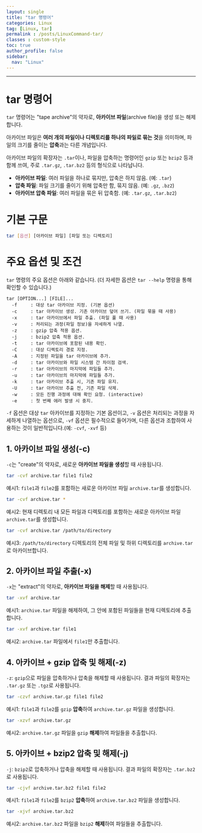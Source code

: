 ```yaml
---
layout: single
title: "tar 명령어"
categories: Linux
tag: [Linux, tar]
permalink : /posts/LinuxCommand-tar/
classes : custom-style
toc: true
author_profile: false
sidebar:
  nav: "Linux"
---
```


<hr>

# tar 명령어

`tar` 명령어는 "tape archive"의 약자로, **아카이브 파일**(archive file)을 생성 또는 해제합니다.

아카이브 파일은 **여러 개의 파일이나 디렉토리를 하나의 파일로 묶는 것**을 의미하며, 파일의 크기를 줄이는 **압축**과는 다른 개념입니다.

아카이브 파일의 확장자는 `.tar`이나, 파일을 압축하는 명령어인 `gzip` 또는 `bzip2` 등과 함께 쓰여, 주로 `.tar.gz`, `.tar.bz2` 등의 형식으로 나타납니다.

- **아카이브 파일**: 여러 파일을 하나로 묶지만, 압축은 하지 않음. (예: `.tar`)
- **압축 파일**: 파일 크기를 줄이기 위해 압축만 함, 묶지 않음. (예: `.gz`, `.bz2`)
- **아카이브 압축 파일**: 여러 파일을 묶은 뒤 압축함. (예: `.tar.gz`, `.tar.bz2`)

# 기본 구문

```bash
tar [옵션] [아카이브 파일] [파일 또는 디렉토리]
```

# 주요 옵션 및 조건

`tar` 명령의 주요 옵션은 아래와 같습니다. (더 자세한 옵션은 `tar --help` 명령을 통해 확인할 수 있습니다.)

```
tar [OPTION...] [FILE]...
  -f     : 대상 tar 아카이브 지정. (기본 옵션)
  -c     : tar 아카이브 생성. 기존 아카이브 덮어 쓰기. (파일 묶을 때 사용)
  -x     : tar 아카이브에서 파일 추출. (파일 풀 때 사용)
  -v     : 처리되는 과정(파일 정보)을 자세하게 나열.
  -z     : gzip 압축 적용 옵션.
  -j     : bzip2 압축 적용 옵션.
  -t     : tar 아카이브에 포함된 내용 확인.
  -C     : 대상 디렉토리 경로 지정.
  -A     : 지정된 파일을 tar 아카이브에 추가.
  -d     : tar 아카이브와 파일 시스템 간 차이점 검색.
  -r     : tar 아카이브의 마지막에 파일들 추가.
  -u     : tar 아카이브의 마지막에 파일들 추가.
  -k     : tar 아카이브 추출 시, 기존 파일 유지.
  -U     : tar 아카이브 추출 전, 기존 파일 삭제.
  -w     : 모든 진행 과정에 대해 확인 요청. (interactive)
  -e     : 첫 번째 에러 발생 시 중지.
```

`-f` 옵션은 대상 `tar` 아카이브를 지정하는 기본 옵션이고, `-v` 옵션은 처리되는 과정을 자세하게 나열하는 옵션으로, `-vf` 옵션은 필수적으로 들어가며, 다른 옵션과 조합하여 사용하는 것이 일반적입니다.(예: `-cvf`, `-xvf` 등)

## 1. 아카이브 파일 생성(-c)

`-c`는 "create"의 약자로, 새로운 **아카이브 파일을 생성**할 때 사용됩니다.

```bash
tar -cvf archive.tar file1 file2
```

예시1: `file1`과 `file2`를 포함하는 새로운 아카이브 파일 `archive.tar`를 생성합니다.

```bash
tar -cvf archive.tar *
```

예시2: 현재 디렉토리 내 모든 파일과 디렉토리를 포함하는 새로운 아카이브 파일 `archive.tar`를 생성합니다.

```bash
tar -cvf archive.tar /path/to/directory
```

예시3: `/path/to/directory` 디렉토리의 전체 파일 및 하위 디렉토리를 `archive.tar`로 아카이브합니다.

## 2. 아카이브 파일 추출(-x)

`-x`는 "extract"의 약자로, **아카이브 파일을 해제**할 때 사용됩니다.

```bash
tar -xvf archive.tar
```

예시1: `archive.tar` 파일을 해제하여, 그 안에 포함된 파일들을 현재 디렉토리에 추출합니다.


```bash
tar -xvf archive.tar file1
```

예시2: `archive.tar` 파일에서 `file1`만 추출합니다.


## 4. 아카이브 + gzip 압축 및 해제(-z)

`-z`: `gzip`으로 파일을 압축하거나 압축을 해제할 때 사용됩니다. 결과 파일의 확장자는 `.tar.gz` 또는 `.tgz`로 사용됩니다.

```bash
tar -czvf archive.tar.gz file1 file2
```

예시1: `file1`과 `file2`를 `gzip` **압축**하여 `archive.tar.gz` 파일을 생성합니다.

```bash
tar -xzvf archive.tar.gz
```

예시2: `archive.tar.gz` 파일을 `gzip` **해제**하여 파일들을 추출합니다.

## 5. 아카이브 + bzip2 압축 및 해제(-j)

`-j`: `bzip2`로 압축하거나 압축을 해제할 때 사용됩니다. 결과 파일의 확장자는 `.tar.bz2`로 사용됩니다.

```bash
tar -cjvf archive.tar.bz2 file1 file2
```

예시1: `file1`과 `file2`를 `bzip2` **압축**하여 `archive.tar.bz2` 파일을 생성합니다.

```bash
tar -xjvf archive.tar.bz2
```

예시2: `archive.tar.bz2` 파일을 `bzip2` **해제**하여 파일들을 추출합니다.
